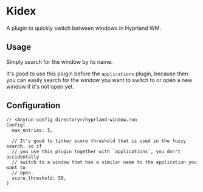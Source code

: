 # Kidex

A plugin to quickly switch between windows in Hyprland WM.

## Usage

Simply search for the window by its name.

It's good to use this plugin before the `applications` plugin,
because then you can easily search for the window you want to switch to
or open a new window if it's not open yet.

## Configuration

```ron
// <Anyrun config directory>/hyprland-window.ron
Config(
  max_entries: 3,
  
  // It's good to tinker score threshold that is used in the fuzzy search, so if
  // you use this plugin together with `applications`, you don't accidentally
  // switch to a window that has a similar name to the application you want to
  // open.
  score_threshold: 50,
)
```